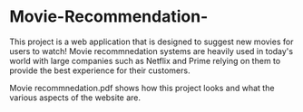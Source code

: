 # Movie-Recommendation-

This project is a web application that is designed to suggest new movies for users to watch! Movie recommnedation systems are heavily used in today's world with large companies such as Netflix and Prime relying on them to provide the best experience for their customers. 

Movie recommnedation.pdf shows how this project looks and what the various aspects of the website are.


